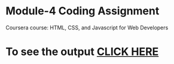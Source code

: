 
# Module-4 Coding Assignment

Coursera course: HTML, CSS, and Javascript for Web Developers

# To see the output [CLICK HERE](https://yashjain2309/coursera-test/Assignments/module-4/index.html)
